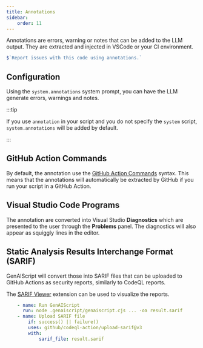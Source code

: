 ```yaml
---
title: Annotations
sidebar:
    order: 11
---
```


Annotations are errors, warning or notes that can be added to the LLM output. They are extracted and injected in VSCode or your CI environment.

```js "annotations"
$`Report issues with this code using annotations.`
```

## Configuration

Using the `system.annotations` system prompt, you can have the LLM generate errors, warnings and notes.

:::tip

If you use `annotation` in your script and you do not specify the `system` script, `system.annotations` will be added by default.

:::

## GitHub Action Commands

By default, the annotation use the [GitHub Action Commands](https://docs.github.com/en/actions/using-workflows/workflow-commands-for-github-actions#setting-an-error-message) syntax.
This means that the annotations will automatically be extracted by GitHub if you run your script in a GitHub Action.

## Visual Studio Code Programs

The annotation are converted into Visual Studio **Diagnostics** which are presented to the user
through the **Problems** panel. The diagnostics will also appear as squiggly lines in the editor.

## Static Analysis Results Interchange Format (SARIF)

GenAIScript will convert those into SARIF files that can be uploaded to GitHub Actions as security reports, similarly to CodeQL reports.

The [SARIF Viewer](https://marketplace.visualstudio.com/items?itemName=MS-SarifVSCode.sarif-viewer)
extension can be used to visualize the reports.

```yaml title="GitHub Action"
    - name: Run GenAIScript
      run: node .genaiscript/genaiscript.cjs ... -oa result.sarif
    - name: Upload SARIF file
        if: success() || failure()
        uses: github/codeql-action/upload-sarif@v3
        with:
            sarif_file: result.sarif
```
